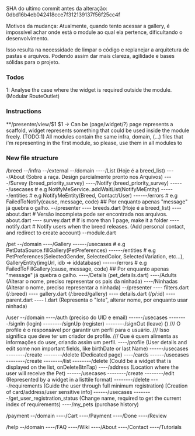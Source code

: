 SHA do ultimo commit antes da alteração: 0dbd16b4eb042418cce7f312139137f56f25cc4f

Motivos da mudança:
Atualmente, quando tento acessar a gallery, é impossível achar onde está o module ao qual ela pertence, dificultando o desenvolvimento.

Isso resulta na necessidade de limpar o código e replanejar a arquitetura de pastas e arquivos. Podendo assim dar mais clareza, agilidade e bases sólidas para o projeto.

### Todos
1: Analyse the case where the widget is required outside the module. (Modular RouteOutlet)

### Instructions
**/presenter/view/$1
$1 -> Can be (page/widget/?) page represents a scaffold, widget represents something that could be used inside the module freely. (TODO:1)
All modules contain the same infra, domain, (...) files that i'm representing in the first module, so please, use them in all modules to 

### New file structure
/breed
--/infra
--/external
--/domain
----/List (Hoje é a breed_list)
----/About (Sobre a raça. Design parcialmente pronto nos Arquivos)
----/Survey (breed_priority_survey)
----/Notify (breed_priority_survey)
------/usecases  # e.g NotifyMeService..addWaitList(NotifyMeEntity)
------/entities  # e.g NotifyMeEntity(Breed, Contact/User)
------/errors  # e.g FailedToNotify(cause, message, code) ## Por enquanto apenas "message" já quebra o galho.
--/presenter
---- breeds.dart (Hoje é a breed_list)
---- about.dart  # Versão incompleta pode ser encontrada nos arquivos. about.dart
---- survey.dart  # If is more than 1 page, make it a folder
---- notify.dart  # Notify users when the breed releases. (Add personal contact, and redirect to create account)
--module.dart

/pet
--/domain
----/Gallery
------/usecases  # e.g PetDataSource.fillGallery(PetPreferences)
------/entities  # e.g PetPreferences(SelectedGender, SelectedColor, SelectedVariation, etc...), GalleryEntity(imgUrl, idb => iddatabase)
------/errors  # e.g FailedToFillGallery(cause, message, code) ## Por enquanto apenas "message" já quebra o galho.
----/Details (pet_details.dart)
----/Adults (Alterar o nome, preciso representar os pais da ninhada)
----/Ninhadas (Alterar o nome, preciso representar a ninhada)
--/presenter
---- filters.dart (/:breed) 
---- gallery.dart (/:breed/gallery)
---- details.dart (/p/:id)
---- parent.dart 
---- l.dart (Representa o "lote", alterar nome, por enquanto usar ninhada)

/user
--/domain
----/auth (preciso do UID e email)
------/usecases
--------/signIn (login)
--------/signUp (register)
--------/signOut (leave) ()
/// O profile é o responsável por garantir um perfil para o usuário.
/// Isso significa que deve ter um criador de profile.
/// Que é quem alimenta as informações do user, criando assim um perfil.
----/profile (User details and edit some non important fields, like birthDate or last Name)
------/usecases
--------/create
--------/delete (Dedicated page)
----/cards
------/usecases
--------/create
--------/list
--------/delete (Could be a widget that is displayed on the list, onDeleteBtnTap)
----/address (Location where the user will receive the Pet)
------/usecases
--------/create
--------/edit (Represented by a widget in a listtile format)
--------/delete
----/requirements (Guide the user through full minimum registration) [Creation of card/address/user sensitive info]
------/usecases
--------/get_user_registration_status (Change name, required to get the current index of requirements)
----/my_pets (purchase history)

/payment
--/domain
----/Cart
----/Payment
----/Done
----/Review

/help
--/domain
----/FAQ
----/Wiki
----/About
----/Contact
----/Tutorials
